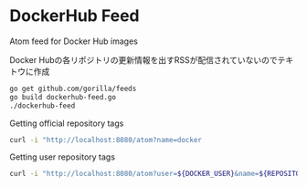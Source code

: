# DockerHub Feed

Atom feed for Docker Hub images

Docker Hubの各リポジトリの更新情報を出すRSSが配信されていないのでテキトウに作成

```bash
go get github.com/gorilla/feeds
go build dockerhub-feed.go
./dockerhub-feed
```

Getting official repository tags
```bash
curl -i "http://localhost:8080/atom?name=docker
```

Getting user repository tags
```bash
curl -i "http://localhost:8080/atom?user=${DOCKER_USER}&name=${REPOSITORY_NAME}"
```

